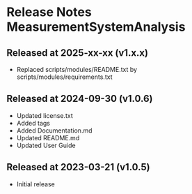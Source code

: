 # Release Notes MeasurementSystemAnalysis

## Released at 2025-xx-xx (v1.x.x)

* Replaced scripts/modules/README.txt by scripts/modules/requirements.txt

## Released at 2024-09-30 (v1.0.6)

* Updated license.txt
* Added tags
* Added Documentation.md
* Updated README.md
* Updated User Guide

## Released at 2023-03-21 (v1.0.5)

* Initial release